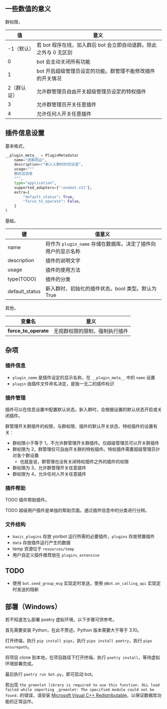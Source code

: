 ## 一些数值的意义

群权限，

| 值          | 意义                                                              |
| ----------- | ----------------------------------------------------------------- |
| -1（默认）  | 若 bot 程序在线，加入群后 bot 会立即自动退群。除此之外与 0 无区别 |
| 0           | bot 会主动关闭所有功能                                            |
| 1           | bot 开启超级管理员设定的功能。群管理不能修改插件的开关情况        |
| 2（群认证） | 允许群管理员自由开关超级管理员设定的特权插件                      |
| 3           | 允许群管理员开关任意插件                                          |
| 4           | 允许任何人开关任意插件                                            |

## 插件信息设置

基本格式，

```python
__plugin_meta__ = PluginMetadata(
    name="进群欢迎",
    description=r"新人入群时的欢迎语",
    usage="""
    群欢迎消息
    """,
    type="application",
    supported_adapters={"~onebot.v11"},
    extra={
        "default_status": True,
        "force_to_operate": False,
    }
)
```

基础，

| 键             | 值意义                                                        |
| -------------- | ------------------------------------------------------------- |
| name           | 将作为 `plugin_name` 存储在数据库。决定了插件向用户的显示名称 |
| description    | 插件的说明文字                                                |
| usage          | 插件的使用方法                                                |
| type(TODO)     | 插件的分类                                                    |
| default_status | 新入群时，初始化的插件状态。bool 类型。默认为 True            |

其他，

| 变量名               | 意义                           |
| -------------------- | ------------------------------ |
| __force_to_operate__ | 无视群权限的限制，强制执行插件 |

## 杂项

### 插件信息

- `plugin_name` 是插件设定的显示名称，在 `__plugin_meta__` 中的 `name` 设置
- `plugin` 由插件文件命名决定，是独一无二的插件标识

### 插件管理

插件可以在信息设置中配置默认状态。新入群时，会根据设置的默认状态开启或关闭插件。

群管理开关群插件的权限，与群权限、插件的默认开关状态、特权插件的设置有关：

- 群权限小于等于 1，不允许群管理开关群插件。仅超级管理员可以开关群插件
- 群权限为 2，群管理仅可自由开关群的特权插件。特权插件需要超级管理员针对各个群设置
  - 也就是说，群管理也没有关闭特权插件之外的插件的权限
- 群权限为 3，允许群管理开关任意插件
- 群权限为 4，允许任何人开关任意插件

### 插件帮助

TODO 插件帮助插件。

TODO 超级用户插件是单独的帮助页面。通过插件信息中的分类进行分辨。

### 文件结构

- `basic_plugins` 存放 yoribot 运行所需的必要插件，`plugins` 存放预置插件
- `data` 存放插件运行产生的数据
- temp 资源位于 `resources/temp`
- 用户自定义插件推荐放在 `plugins_extensive`

## TODO

- 使用 `bot.send_group_msg` 实现定时发送，使用 `@Bot.on_calling_api` 实现定时发送的阻断

## 部署（Windows）

若不知道怎么部署 poetry 虚拟环境，以下步骤可供参考。

首先需要安装 Python，在此不赘述。Python 版本需要大于等于 3.10。

打开终端，执行 `pip install pipx`，执行 `pipx install poetry`，执行 `pipx ensurepath`。

将项目 clone 到本地，在项目路径下打开终端，执行 `poetry install`，等待虚拟环境部署完成。

最后执行 `poetry run bot.py`，即可启动 bot。

若出现 `the greenlet library is required to use this function. DLL load failed while importing _greenlet: The specified module could not be found.` 的错误，请安装 [Microsoft Visual C++ Redistributable](https://learn.microsoft.com/en-US/cpp/windows/latest-supported-vc-redist?view=msvc-170)，以保证数据库功能的正常运作。
